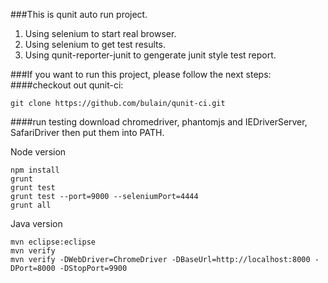 ###This is qunit auto run project.
1. Using selenium to start real browser.
2. Using selenium to get test results.
3. Using qunit-reporter-junit to gengerate junit style test report.

###If you want to run this project, please follow the next steps:
####checkout out qunit-ci:
```shell
git clone https://github.com/bulain/qunit-ci.git
```

####run testing
download chromedriver, phantomjs and IEDriverServer, SafariDriver then put them into PATH.

Node version
```shell
npm install
grunt 
grunt test
grunt test --port=9000 --seleniumPort=4444
grunt all
```
    
Java version
```shell
mvn eclipse:eclipse
mvn verify
mvn verify -DWebDriver=ChromeDriver -DBaseUrl=http://localhost:8000 -DPort=8000 -DStopPort=9900
```
